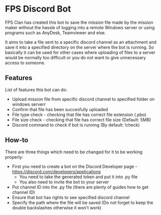 # FPS Discord Bot
FPS Clan has created this bot to save the mission file made by the mission maker without the hassle of logging into a remote Windows server or using programs such as AnyDesk, Teamviewer and else.

It aims to take a file sent to a specific discord channel as an attachment and save it into a specified directory on the server where the bot is running. So basically it can be used for other cases where uploading of files to a server would be normally too difficult or you do not want to give unnecessary access to someone.

## Features
List of features this bot can do:
* Upload mission file from specific discord channel to specified folder on windows serverr
* Confirm that file has been succesfully uploaded
* File type check - checking that file has correct file extension (.pbo)
* File size check - checking that file has correct file size (Default: 5MB)
* Discord command to check if bot is running (By default: !check)

## How-to
There are three things which need to be changed for it to be working properly:
* First you need to create a bot on the Discord Developer page - https://discord.com/developers/applications
    - You need to take the generated token and put it into .py file
    - You also need to invite the bot to your server
* Put channel ID into the .py file (there are plenty of guides how to get channel ID)
* Ensure that bot has rights to see specified discord channel
* Specify the path where the file will be saved (Do not forget to keep the double backslashes otherwise it won't work)
